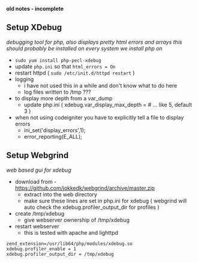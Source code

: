 **old notes - incomplete**

Setup XDebug
------------
*debugging tool for php, also displays pretty html errors and arrays*
*this should probably be installed on every system we install php on*

- `sudo yum install php-pecl-xdebug`
- update `php.ini` so that `html_errors = On`
- restart httpd ( `sudo /etc/init.d/httpd restart` )
- logging
	- i have not used this in a while and don't know what to do here
	- log files written to /tmp ???
- to display more depth from a var_dump
	- update php.ini ( xdebug.var_display_max_depth = # ... like 5, default 3 )
- when not using codeigniter you have to explicitly tell a file to display errors
	- ini_set('display_errors',1);
	- error_reporting(E_ALL);


Setup Webgrind
--------------
*web based gui for xdebug*

- download from - https://github.com/jokkedk/webgrind/archive/master.zip
	- extract into the web directory
	- make sure these lines are set in php.ini for xdebug ( webgrind will auto check the xdebug.profiler_output_dir for profiles )
- create /tmp/xdebug
	- give webserver ownership of /tmp/xdebug
- restart webserver
	- this is tested with apache and lighttpd

```shell
zend_extension=/usr/lib64/php/modules/xdebug.so
xdebug.profiler_enable = 1
xdebug.profiler_output_dir = /tmp/xdebug
```
